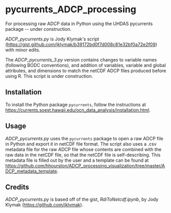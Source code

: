 # pycurrents_ADCP_processing

For processing raw ADCP data in Python using the UHDAS pycurrents package -- under construction.

*ADCP_pycurrents.py* is Jody Klymak's script (https://gist.github.com/jklymak/b39172bd0f7d008c81e32bf0a72e2f09) with minor edits.

The *ADCP_pycurrents_3.py* version contains changes to variable names (following BODC conventions), and addition of variables, variable and global attributes, and dimensions to match the netCDF ADCP files produced before using R. This script is under construction.

## Installation
To install the Python package `pycurrents`, follow the instructions at https://currents.soest.hawaii.edu/ocn_data_analysis/installation.html.

## Usage
*ADCP_pycurrents.py* uses the `pycurrents` package to open a raw ADCP file in Python and export it in netCDF file format. The script also uses a .csv metadata file for the raw ADCP file whose contents are combined with the raw data in the netCDF file, so that the netCDF file is self-describing. This metadata file is filled out by the user and a template can be found at https://github.com/hhourston/ADCP_processing_visualization/tree/master/ADCP_metadata_template. 

## Credits
*ADCP_pycurrents.py* is based off of the gist, *RdiToNetcdf.ipynb*, by Jody Klymak (https://github.com/jklymak).
